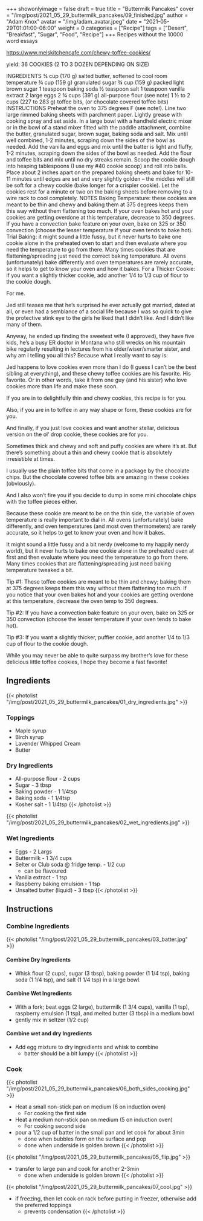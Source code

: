 
+++
showonlyimage = false
draft = true
title = "Buttermilk Pancakes"
cover = "/img/post/2021_05_29_buttermilk_pancakes/09_finished.jpg"
author = "Adam Knox"
avatar = "/img/adam_avatar.jpeg"
date = "2021-05-29T01:01:00-06:00"
weight = 0
categories = ["Recipe"]
tags = ["Desert", "Breakfast", "Sugar", "Food", "Recipe"]
+++
Recipes without the 10000 word essays
<!--more-->

https://www.melskitchencafe.com/chewy-toffee-cookies/

yield: 36 COOKIES (2 TO 3 DOZEN DEPENDING ON SIZE)

INGREDIENTS
¾ cup (170 g) salted butter, softened to cool room temperature
¾ cup (159 g) granulated sugar
¾ cup (159 g) packed light brown sugar
1 teaspoon baking soda
½ teaspoon salt
1 teaspoon vanilla extract
2 large eggs
2 ¾ cups (391 g) all-purpose flour (see note)
1 ½ to 2 cups (227 to 283 g) toffee bits, (or chocolate covered toffee bits)
INSTRUCTIONS 
Preheat the oven to 375 degrees F (see note!). Line two large rimmed baking sheets with parchment paper. Lightly grease with cooking spray and set aside.
In a large bowl with a handheld electric mixer or in the bowl of a stand mixer fitted with the paddle attachment, combine the butter, granulated sugar, brown sugar, baking soda and salt. Mix until well combined, 1-2 minutes, scraping down the sides of the bowl as needed.
Add the vanilla and eggs and mix until the batter is light and fluffy, 1-2 minutes, scraping down the sides of the bowl as needed.
Add the flour and toffee bits and mix until no dry streaks remain.
Scoop the cookie dough into heaping tablespoons (I use my #40 cookie scoop) and roll into balls. Place about 2 inches apart on the prepared baking sheets and bake for 10-11 minutes until edges are set and very slightly golden – the middles will still be soft for a chewy cookie (bake longer for a crispier cookie).
Let the cookies rest for a minute or two on the baking sheets before removing to a wire rack to cool completely.
NOTES
Baking Temperature: these cookies are meant to be thin and chewy and baking them at 375 degrees keeps them this way without them flattening too much. If your oven bakes hot and your cookies are getting overdone at this temperature, decrease to 350 degrees. If you have a convection bake feature on your oven, bake on 325 or 350 convection (choose the lesser temperature if your oven tends to bake hot). 
Trial Baking: it might sound a little fussy, but it never hurts to bake one cookie alone in the preheated oven to start and then evaluate where you need the temperature to go from there. Many times cookies that are flattening/spreading just need the correct baking temperature. All ovens (unfortunately) bake differently and oven temperatures are rarely accurate, so it helps to get to know your oven and how it bakes. 
For a Thicker Cookie: if you want a slightly thicker cookie, add another 1/4 to 1/3 cup of flour to the cookie dough. 


For me.

Jed still teases me that he’s surprised he ever actually got married, dated at all, or even had a semblance of a social life because I was so quick to give the protective stink eye to the girls he liked that I didn’t like. And I didn’t like many of them.

Anyway, he ended up finding the sweetest wife (I approved), they have five kids, he’s a busy ER doctor in Montana who still wrecks on his mountain bike regularly resulting in lectures from his older/wiser/smarter sister, and why am I telling you all this? Because what I really want to say is:

Jed happens to love cookies even more than I do (I guess I can’t be the best sibling at everything), and these chewy toffee cookies are his favorite. His favorite. Or in other words, take it from one guy (and his sister) who love cookies more than life and make these soon.



If you are in to delightfully thin and chewy cookies, this recipe is for you.

Also, if you are in to toffee in any way shape or form, these cookies are for you.

And finally, if you just love cookies and want another stellar, delicious version on the ol’ drop cookie, these cookies are for you.

Sometimes thick and chewy and soft and puffy cookies are where it’s at. But there’s something about a thin and chewy cookie that is absolutely irresistible at times.

I usually use the plain toffee bits that come in a package by the chocolate chips. But the chocolate covered toffee bits are amazing in these cookies (obviously).

And I also won’t fire you if you decide to dump in some mini chocolate chips with the toffee pieces either.


Because these cookie are meant to be on the thin side, the variable of oven temperature is really important to dial in. All ovens (unfortunately) bake differently, and oven temperatures (and most oven thermometers) are rarely accurate, so it helps to get to know your oven and how it bakes.

It might sound a little fussy and a bit nerdy (welcome to my happily nerdy world), but it never hurts to bake one cookie alone in the preheated oven at first and then evaluate where you need the temperature to go from there. Many times cookies that are flattening/spreading just need baking temperature tweaked a bit.

Tip #1: These toffee cookies are meant to be thin and chewy; baking them at 375 degrees keeps them this way without them flattening too much. If you notice that your oven bakes hot and your cookies are getting overdone at this temperature, decrease the oven temp to 350 degrees.

Tip #2: If you have a convection bake feature on your oven, bake on 325 or 350 convection (choose the lesser temperature if your oven tends to bake hot).

Tip #3: If you want a slightly thicker, puffier cookie, add another 1/4 to 1/3 cup of flour to the cookie dough.

While you may never be able to quite surpass my brother’s love for these delicious little toffee cookies, I hope they become a fast favorite!






## Ingredients
{{< photolist "/img/post/2021_05_29_buttermilk_pancakes/01_dry_ingredients.jpg" >}}
### Toppings
* Maple syrup
* Birch syrup
* Lavender Whipped Cream
* Butter

### Dry Ingredients
* All-purpose flour - 2 cups
* Sugar - 3 tbsp
* Baking powder - 1 1/4tsp
* Baking soda - 1 1/4tsp
* Kosher salt - 1 1/4tsp
{{< /photolist >}}

{{< photolist "/img/post/2021_05_29_buttermilk_pancakes/02_wet_ingredients.jpg" >}}
### Wet Ingredients
* Eggs - 2 Largs
* Buttermilk - 1 3/4 cups
* Selter or Club soda @ fridge temp. - 1/2 cup
  * can be flavoured
* Vanilla extract - 1 tsp
* Raspberry baking emulsion - 1 tsp
* Unsalted butter (liquid) - 3 tbsp
{{< /photolist >}}

## Instructions

### Combine Ingredients
{{< photolist "/img/post/2021_05_29_buttermilk_pancakes/03_batter.jpg" >}}
#### Combine Dry Ingredients
* Whisk flour (2 cups), sugar (3 tbsp), baking powder (1 1/4 tsp), baking soda (1 1/4 tsp), and salt (1 1/4 tsp) in a large bowl.

#### Combine Wet Ingredients
* With a fork; beat eggs (2 large), buttermilk (1 3/4 cups), vanilla (1 tsp), raspberry emulsion  (1 tsp), and melted butter (3 tbsp) in a medium bowl
* gently mix in seltzer (1/2 cup)

#### Combine wet and dry Ingredients
* Add egg mixture to dry ingredients and whisk to combine
  * batter should be a bit lumpy
{{< /photolist >}}

### Cook
{{< photolist "/img/post/2021_05_29_buttermilk_pancakes/06_both_sides_cooking.jpg" >}}
* Heat a small non-stick pan on medium (6 on induction oven)
  * For cooking the first side
* Heat a medium non-stick pan on medium (5 on induction oven)
  * For cooking second side
* pour a 1/2 cup of batter in the small pan and let cook for about 3min
  * done when bubbles form on the surface and pop
  * done when underside is golden brown
{{< /photolist >}}

{{< photolist "/img/post/2021_05_29_buttermilk_pancakes/05_flip.jpg" >}}
* transfer to large pan and cook for another 2-3min
  * done when underside is golden brown
{{< /photolist >}}

{{< photolist "/img/post/2021_05_29_buttermilk_pancakes/07_cool.jpg" >}}
* if freezing, then let cook on rack before putting in freezer, otherwise add the preferred toppings
  * prevents condensation
{{< /photolist >}}